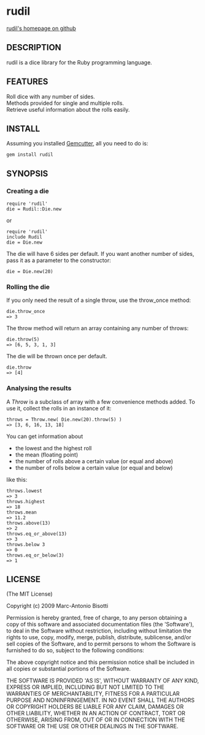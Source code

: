 rudil
=====

[rudil's homepage on github](http://github.com/logicabrity/rudil)

DESCRIPTION
-----------

rudil is a dice library for the Ruby programming language.

FEATURES
--------

Roll dice with any number of sides.   
Methods provided for single and multiple rolls.  
Retrieve useful information about the rolls easily.  

INSTALL
-------

Assuming you installed [Gemcutter](http://gemcutter.org), all you need to do is:

    gem install rudil

SYNOPSIS
--------

### Creating a die

    require 'rudil'
    die = Rudil::Die.new

or

    require 'rudil'
    include Rudil
    die = Die.new

The die will have 6 sides per default. If you want another number of sides,
pass it as a parameter to the constructor:

    die = Die.new(20)

### Rolling the die

If you only need the result of a single throw, use the throw_once method:

    die.throw_once
    => 3

The throw method will return an array containing any number of throws:

    die.throw(5)
    => [6, 5, 3, 1, 3]

The die will be thrown once per default.

    die.throw
    => [4]

### Analysing the results

A *Throw* is a subclass of array with a few convenience methods added.
To use it, collect the rolls in an instance of it:

    throws = Throw.new( Die.new(20).throw(5) )
    => [3, 6, 16, 13, 18]

You can get information about

* the lowest and the highest roll
* the mean (floating point)
* the number of rolls above a certain value (or equal and above)
* the number of rolls below a certain value (or equal and below)

like this:
  
    throws.lowest
    => 3    
    throws.highest
    => 18
    throws.mean
    => 11.2
    throws.above(13)
    => 2
    throws.eq_or_above(13)
    => 3
    throws.below 3
    => 0
    throws.eq_or_below(3)
    => 1

LICENSE
-------

(The MIT License)

Copyright (c) 2009 Marc-Antonio Bisotti

Permission is hereby granted, free of charge, to any person obtaining
a copy of this software and associated documentation files (the
'Software'), to deal in the Software without restriction, including
without limitation the rights to use, copy, modify, merge, publish,
distribute, sublicense, and/or sell copies of the Software, and to
permit persons to whom the Software is furnished to do so, subject to
the following conditions:

The above copyright notice and this permission notice shall be
included in all copies or substantial portions of the Software.

THE SOFTWARE IS PROVIDED 'AS IS', WITHOUT WARRANTY OF ANY KIND,
EXPRESS OR IMPLIED, INCLUDING BUT NOT LIMITED TO THE WARRANTIES OF
MERCHANTABILITY, FITNESS FOR A PARTICULAR PURPOSE AND NONINFRINGEMENT.
IN NO EVENT SHALL THE AUTHORS OR COPYRIGHT HOLDERS BE LIABLE FOR ANY
CLAIM, DAMAGES OR OTHER LIABILITY, WHETHER IN AN ACTION OF CONTRACT,
TORT OR OTHERWISE, ARISING FROM, OUT OF OR IN CONNECTION WITH THE
SOFTWARE OR THE USE OR OTHER DEALINGS IN THE SOFTWARE.
